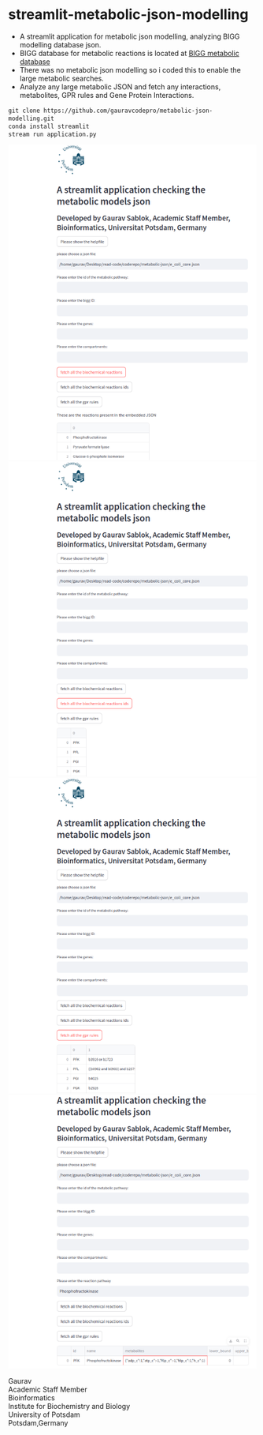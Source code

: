 # streamlit-metabolic-json-modelling

- A streamlit application for metabolic json modelling, analyzing BIGG modelling database json.
- BIGG database for metabolic reactions is located at [BIGG metabolic database](http://bigg.ucsd.edu/)
- There was no metabolic json modelling so i coded this to enable the large metabolic searches.
- Analyze any large metabolic JSON and fetch any interactions, metabolites, GPR rules and Gene Protein Interactions. 
```
git clone https://github.com/gauravcodepro/metabolic-json-modelling.git
conda install streamlit
stream run application.py
```
![](https://github.com/gauravcodepro/metabolic-json-modelling/blob/main/metabolic-sample-views/metabolic1.png)
![](https://github.com/gauravcodepro/metabolic-json-modelling/blob/main/metabolic-sample-views/metabolic2.png)
![](https://github.com/gauravcodepro/metabolic-json-modelling/blob/main/metabolic-sample-views/metabolic3.png)
![](https://github.com/gauravcodepro/metabolic-json-modelling/blob/main/metabolic-sample-views/metabolic4.png)

Gaurav \
Academic Staff Member \
Bioinformatics \
Institute for Biochemistry and Biology \
University of Potsdam \
Potsdam,Germany

